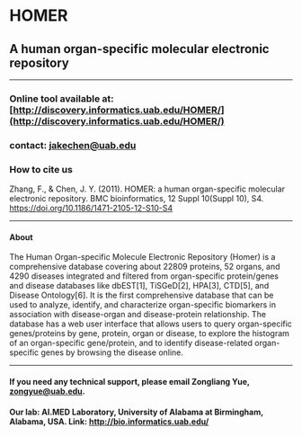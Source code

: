 # HOMER
## A human organ-specific molecular electronic repository
---

### Online tool available at: [http://discovery.informatics.uab.edu/HOMER/](http://discovery.informatics.uab.edu/HOMER/)

### contact: jakechen@uab.edu

### How to cite us
Zhang, F., & Chen, J. Y. (2011). HOMER: a human organ-specific molecular electronic repository. BMC bioinformatics, 12 Suppl 10(Suppl 10), S4. https://doi.org/10.1186/1471-2105-12-S10-S4

---

#### About
The Human Organ-specific Molecule Electronic Repository (Homer) is a comprehensive database covering about 22809 proteins, 52 organs, and 4290 diseases integrated and filtered from organ-specific protein/genes and disease databases like dbEST[1], TiSGeD[2], HPA[3], CTD[5], and Disease Ontology[6]. It is the first comprehensive database that can be used to analyze, identify, and characterize organ-specific biomarkers in association with disease-organ and disease-protein relationship. The database has a web user interface that allows users to query organ-specific genes/proteins by gene, protein, organ or disease, to explore the histogram of an organ-specific gene/protein, and to identify disease-related organ-specific genes by browsing the disease online.

---

#### If you need any technical support, please email Zongliang Yue, zongyue@uab.edu.

#### Our lab: AI.MED Laboratory, University of Alabama at Birmingham, Alabama, USA. Link: http://bio.informatics.uab.edu/
 
